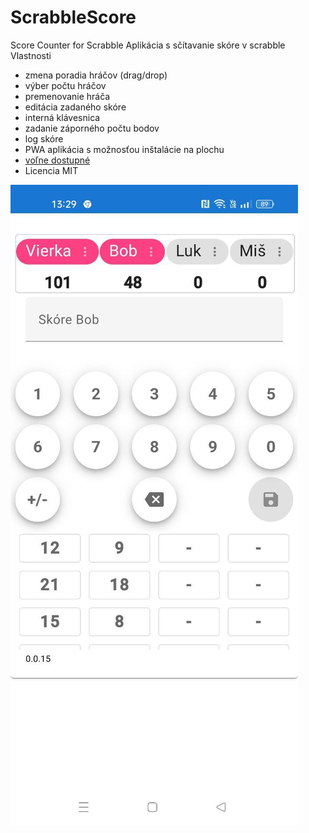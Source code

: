 # ScrabbleScore
Score Counter for Scrabble
Aplikácia s sčítavanie skóre v scrabble
Vlastnosti
- zmena poradia hráčov (drag/drop)
- výber počtu hráčov
- premenovanie hráča
- editácia zadaného skóre
- interná klávesnica
- zadanie záporného počtu bodov
- log skóre
- PWA aplikácia s možnosťou inštalácie na plochu
- [voľne dostupné](https://b-mi.github.io/ScrabbleScore/)
- Licencia MIT

![](scrb.jpg)
